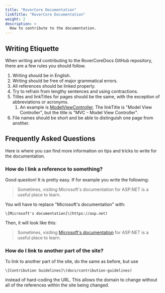 ```yaml
---
title: "RoverCore Documentation"
linkTitle: "RoverCore Documentation"
weight: 2
description: >
  How to contribute to the documentation.
---
```


## Writing Etiquette
When writing and contributing to the RoverCoreDocs GitHub repository, there are a few rules you should follow.
1. Writing should be in English.
2. Writing should be free of major grammatical errors.
3. All references should be linked properly.
4. Try to refrain from lengthy sentences and using contractions.
5. Titles and linkTitles for pages should be the same, with the exception of abbreviations or acronyms.
   1. An example is [ModelViewController](/docs/concepts/mvc). The linkTitle is "Model View Controller", but the title is "MVC - Model View Controller".
6. File names should be short and be able to distinguish one page from another.

## Frequently Asked Questions
Here is where you can find more information on tips and tricks to write for the documentation.

### How do I link a reference to something?
Good question! It is pretty easy. If for example you write the following:

> Sometimes, visiting Microsoft's documentation for ASP.NET is a useful place to learn.

You will have to replace "Microsoft's documentation" with: 

    \[Microsoft's documentation]\(https://asp.net)

Then, it will look like this:

> Sometimes, visiting [Microsoft's documentation](https://asp.net) for ASP.NET is a useful place to learn.

### How do I link to another part of the site?
To link to another part of the site, do the same as before, but use

    \[Contribution Guidelines]\(docs/contribution-guidelines)

instead of hard-coding the URL. This allows the domain to change without all of the references within the site being changed.


